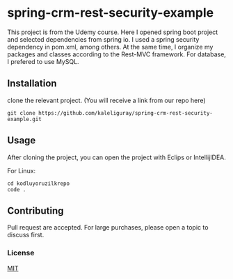 # spring-crm-rest-security-example

This project is from the Udemy course. Here I opened spring boot project and selected dependencies from spring io. I used a spring security dependency in pom.xml, among others. At the same time, I organize my packages and classes according to the Rest-MVC framework.  For database, I prefered to use MySQL.

## Installation

clone the relevant project. (You will receive a link from our repo here)

` git clone https://github.com/kaleliguray/spring-crm-rest-security-example.git `


## Usage

After cloning the project, you can open the project with Eclips or IntellijIDEA.

For Linux:

```
cd kodluyoruzilkrepo
code .
```



## Contributing

Pull request are accepted. For large purchases, please open a topic to discuss first.



### License

[MIT]()
